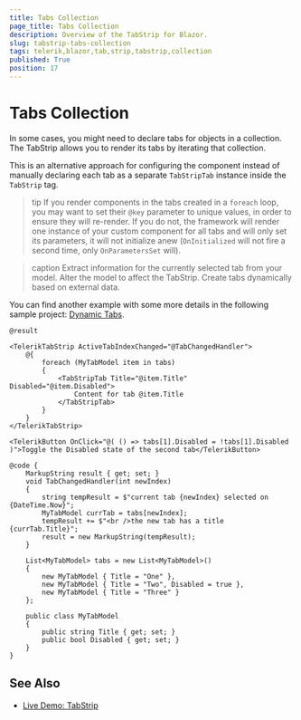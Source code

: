 ```yaml
---
title: Tabs Collection
page_title: Tabs Collection
description: Overview of the TabStrip for Blazor.
slug: tabstrip-tabs-collection
tags: telerik,blazor,tab,strip,tabstrip,collection
published: True
position: 17
---
```


# Tabs Collection

In some cases, you might need to declare tabs for objects in a collection. The TabStrip allows you to render its tabs by iterating that collection.

This is an alternative approach for configuring the component instead of manually declaring each tab as a separate `TabStripTab` instance inside the `TabStrip` tag.

>tip If you render components in the tabs created in a `foreach` loop, you may want to set their `@key` parameter to unique values, in order to ensure they will re-render. If you do not, the framework will render one instance of your custom component for all tabs and will only set its parameters, it will not initialize anew (`OnInitialized` will not fire a second time, only `OnParametersSet` will).

>caption Extract information for the currently selected tab from your model. Alter the model to affect the TabStrip. Create tabs dynamically based on external data.

You can find another example with some more details in the following sample project: [Dynamic Tabs](https://github.com/telerik/blazor-ui/tree/master/tabstrip/DynamicTabs).

````CSHTML
@result

<TelerikTabStrip ActiveTabIndexChanged="@TabChangedHandler">
    @{
        foreach (MyTabModel item in tabs)
        {
            <TabStripTab Title="@item.Title" Disabled="@item.Disabled">
                Content for tab @item.Title
            </TabStripTab>
        }
    }
</TelerikTabStrip>

<TelerikButton OnClick="@( () => tabs[1].Disabled = !tabs[1].Disabled )">Toggle the Disabled state of the second tab</TelerikButton>

@code {
    MarkupString result { get; set; }
    void TabChangedHandler(int newIndex)
    {
        string tempResult = $"current tab {newIndex} selected on {DateTime.Now}";
        MyTabModel currTab = tabs[newIndex];
        tempResult += $"<br />the new tab has a title {currTab.Title}";
        result = new MarkupString(tempResult);
    }

    List<MyTabModel> tabs = new List<MyTabModel>()
    {
        new MyTabModel { Title = "One" },
        new MyTabModel { Title = "Two", Disabled = true },
        new MyTabModel { Title = "Three" }
    };

    public class MyTabModel
    {
        public string Title { get; set; }
        public bool Disabled { get; set; }
    }
}
````

## See Also

  * [Live Demo: TabStrip](https://demos.telerik.com/blazor-ui/tabstrip/index)